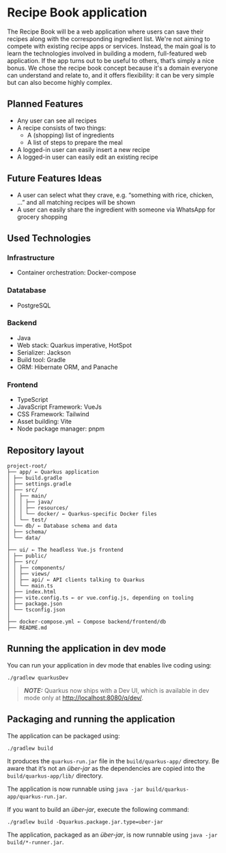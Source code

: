 # Recipe Book application
The Recipe Book will be a web application where users can save their recipes along with the corresponding ingredient
list. We're not aiming to compete with existing recipe apps or services. Instead, the main goal is to learn the
technologies involved in building a modern, full-featured web application. If the app turns out to be useful to others,
that’s simply a nice bonus. We chose the recipe book concept because it's a domain everyone can understand and relate
to, and it offers flexibility: it can be very simple but can also become highly complex.

## Planned Features

* Any user can see all recipes
* A recipe consists of two things:
  * A (shopping) list of ingredients
  * A list of steps to prepare the meal
* A logged-in user can easily insert a new recipe
* A logged-in user can easily edit an existing recipe

## Future Features Ideas
* A user can select what they crave, e.g. “something with rice, chicken, …” and all matching recipes will be shown
* A user can easily share the ingredient with someone via WhatsApp for grocery shopping

## Used Technologies

### Infrastructure
* Container orchestration: Docker-compose

### Datatabase
* PostgreSQL 

### Backend
* Java
* Web stack: Quarkus imperative, HotSpot
* Serializer: Jackson
* Build tool: Gradle
* ORM: Hibernate ORM, and Panache

### Frontend
* TypeScript
* JavaScript Framework: VueJs
* CSS Framework: Tailwind
* Asset building: Vite
* Node package manager: pnpm

## Repository layout
```plain text
project-root/
├── app/ ← Quarkus application
│ ├── build.gradle
│ ├── settings.gradle
│ ├── src/
│ │ ├── main/
│ │ │ ├── java/
│ │ │ ├── resources/
│ │ │ └── docker/ ← Quarkus-specific Docker files
│ │ └── test/
│ └── db/ ← Database schema and data
│ ├── schema/
│ └── data/
│
├── ui/ ← The headless Vue.js frontend
│ ├── public/
│ ├── src/
│ │ ├── components/
│ │ ├── views/
│ │ ├── api/ ← API clients talking to Quarkus
│ │ └── main.ts
│ ├── index.html
│ ├── vite.config.ts ← or vue.config.js, depending on tooling
│ ├── package.json
│ └── tsconfig.json
│
├── docker-compose.yml ← Compose backend/frontend/db
├── README.md
```

## Running the application in dev mode

You can run your application in dev mode that enables live coding using:

```shell script
./gradlew quarkusDev
```

> **_NOTE:_**  Quarkus now ships with a Dev UI, which is available in dev mode only at <http://localhost:8080/q/dev/>.

## Packaging and running the application

The application can be packaged using:

```shell script
./gradlew build
```

It produces the `quarkus-run.jar` file in the `build/quarkus-app/` directory.
Be aware that it’s not an _über-jar_ as the dependencies are copied into the `build/quarkus-app/lib/` directory.

The application is now runnable using `java -jar build/quarkus-app/quarkus-run.jar`.

If you want to build an _über-jar_, execute the following command:

```shell script
./gradlew build -Dquarkus.package.jar.type=uber-jar
```

The application, packaged as an _über-jar_, is now runnable using `java -jar build/*-runner.jar`.